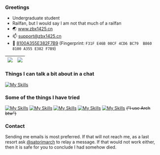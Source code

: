 ### Greetings

- Undergraduate student  
- Railfan, but I would say I am not that much of a railfan  
- 🌏 www.zbx1425.cn
- 📫 support@zbx1425.cn
- 🔑 [8100A355E382F7B9](https://www.zbx1425.cn/self/zbx1425_2023_pub.asc) (Fingerprint: `F31F E46B 00CF 4CD6 BC79  B860 8100 A355 E382 F7B9`)

|![](https://github-readme-stats.vercel.app/api?username=zbx1425&show_icons=true)|![](https://github-readme-stats.vercel.app/api/top-langs?username=zbx1425&exclude_repo=zbx1425.github.io&hide=c&layout=compact)|
| ------------- | ------------- |

### Things I can talk a bit about in a chat
[![My Skills](https://skillicons.dev/icons?i=cs,java,kotlin,rust,c&theme=light)](https://skillicons.dev)

### Some of the things I have tried
[![My Skills](https://skillicons.dev/icons?i=cpp,arduino,raspberrypi,js,css,html,bootstrap,vue,vite,vuetify,jquery,php,go,py,qt&theme=light)](https://skillicons.dev)
[![My Skills](https://skillicons.dev/icons?i=androidstudio,sentry,dotnet,mysql,redis,sqlite,nginx,cmake,gradle,nodejs,npm,pnpm,webpack,powershell,r&theme=light)](https://skillicons.dev)
[![My Skills](https://skillicons.dev/icons?i=git,github,githubactions,gitlab,vim,lua,md,latex,regex,postman&theme=light)](https://skillicons.dev)
[![My Skills](https://skillicons.dev/icons?i=unity,bevy,opencv,ros,blender&theme=light)](https://skillicons.dev)
[![My Skills](https://skillicons.dev/icons?i=linux,arch,ubuntu,debian,mint,plan9&theme=light)](https://skillicons.dev) ~~("I use Arch btw")~~

### Contact
Sending me emails is most preferred. If that will not reach me, as a last resort ask [@satorimarch](https://github.com/satorimarch) to relay a message. If that would not work either, then it is safe for you to conclude I had somehow died.  
